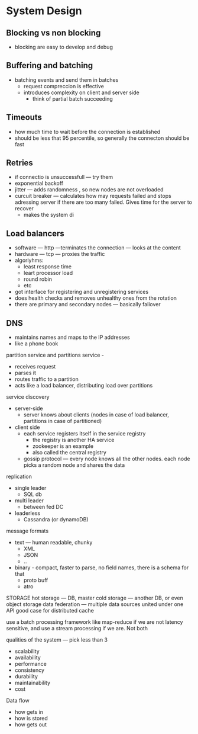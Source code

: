 # System Design

## Blocking vs non blocking
- blocking are easy to develop and debug

## Buffering and batching
- batching events and send them in batches
    - request compreccion is effective
    - introduces complexity on client and server side
        - think of partial batch succeeding

## Timeouts
- how much time to wait before the connection is established
- should be less that 95 percentile, so generally the connecton should be fast

## Retries
- if connectio is unsuccessfull — try them
- exponential backoff 
- jitter — adds randomness , so new nodes are not overloaded
- curcuit breaker — calculates how may requests failed and stops adressing server if there are too many failed. Gives time for the server to recover
    - makes the system di 

## Load balancers
- software — http —terminates the connection — looks at the content
- hardware — tcp — proxies the traffic
- algoriyhms:
    - least response time
    - leart processor load
    - round robin
    - etc
- got interface for registering and unregistering services
- does health checks and removes unhealthy ones from the rotation
- there are primary and secondary nodes — basically failover 

## DNS
- maintains names and maps to the IP addresses
- like a phone book

partition service and partitions
service - 
- receives request
- parses it
- routes traffic to a partition
- acts like a load balancer, distributing load over partitions

service discovery
- server-side
    - server knows about clients (nodes in case of load balancer, partitions in case of partitioned)
- client side
    - each service registers itself in the service registry
        - the registry is another HA service
        - zookeeper is an example
        - also called the central registry 
    - gossip protocol — every node knows all the other nodes. each node picks a random node and shares the data

replication
- single leader
    - SQL db
- multi leader
    - between fed DC
- leaderless
    - Cassandra (or dynamoDB)


message formats
- text — human readable, chunky
    - XML
    - JSON
    - ..
- binary - compact, faster to parse, no field names, there is a schema for that
    - proto buff
    - atro

STORAGE
hot storage — DB, master
cold storage — another DB, or even object storage
data federation — multiple data sources united under one API
good case for distributed cache

use a batch processing framework like map-reduce if we are not latency sensitive, and use a stream processing if we are. Not both

qualities of the system — pick less than 3
- scalability
- availability
- performance
- consistency
- durability
- maintainability
- cost


Data flow
- how gets in
- how is stored
- how gets out

